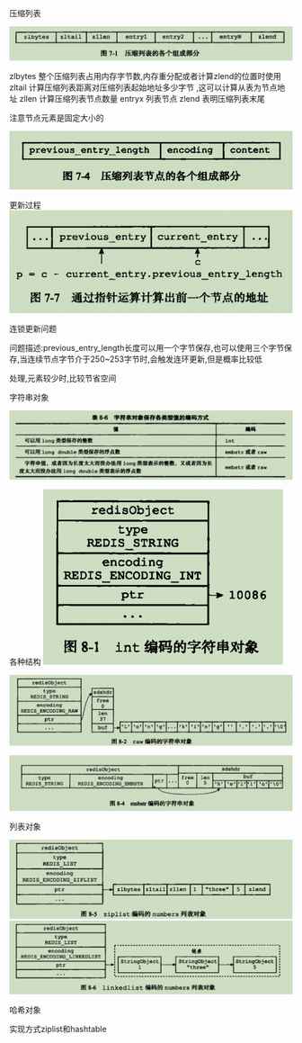 压缩列表

![压缩列表](https://raw.githubusercontent.com/xuke123/tuChuang/master/20200711150803.png)

zlbytes 整个压缩列表占用内存字节数,内存重分配或者计算zlend的位置时使用
zltail  计算压缩列表距离对压缩列表起始地址多少字节 ,这可以计算从表为节点地址
zllen 计算压缩列表节点数量
entryx 列表节点
zlend 表明压缩列表末尾

注意节点元素是固定大小的

![压缩列表节点](https://raw.githubusercontent.com/xuke123/tuChuang/master/20200711151337.png)

更新过程
![更新问题](https://raw.githubusercontent.com/xuke123/tuChuang/master/20200711151852.png)

连锁更新问题

问题描述:previous_entry_length长度可以用一个字节保存,也可以使用三个字节保存,当连续节点字节介于250~253字节时,会触发连环更新,但是概率比较低


处理,元素较少时,比较节省空间


字符串对象

![字符串对象](https://raw.githubusercontent.com/xuke123/tuChuang/master/20200711163525.png)

各种结构
![int类型存储](https://raw.githubusercontent.com/xuke123/tuChuang/master/20200711163914.png)

![SDS类型存储](https://raw.githubusercontent.com/xuke123/tuChuang/master/20200711163948.png)

![embstr类型存储](https://raw.githubusercontent.com/xuke123/tuChuang/master/20200711164311.png)

列表对象

![](https://raw.githubusercontent.com/xuke123/tuChuang/master/20200711164843.png)
![](https://raw.githubusercontent.com/xuke123/tuChuang/master/20200711164913.png)

哈希对象

实现方式ziplist和hashtable







